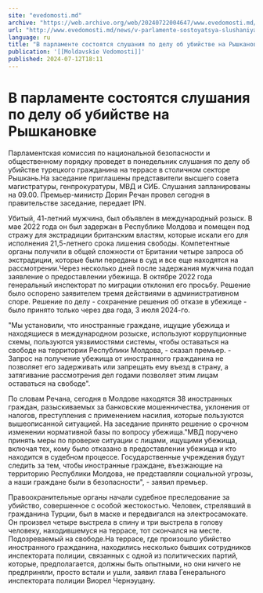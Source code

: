 ```yaml
---
site: "evedomosti.md"
archive: "https://web.archive.org/web/20240722004647/www.evedomosti.md/news/v-parlamente-sostoyatsya-slushaniya-po-delu-ob-ubijstve-na-r"
url: "http://www.evedomosti.md/news/v-parlamente-sostoyatsya-slushaniya-po-delu-ob-ubijstve-na-r"
language: ru
title: "В парламенте состоятся слушания по делу об убийстве на Рышкановке"
publication: '[[Moldavskie Vedomosti]]'
published: 2024-07-12T18:11
---
```


# В парламенте состоятся слушания по делу об убийстве на Рышкановке

Парламентская комиссия по национальной безопасности и общественному порядку проведет в понедельник слушания по делу об убийстве турецкого гражданина на террасе в столичном секторе Рышкань.На заседание приглашены представители высшего совета магистратуры, генпрокуратуры, МВД и СИБ. Слушания запланированы на 09.00. Премьер-министр Дорин Речан провел сегодня в правительстве заседание, передает IPN.

Убитый, 41-летний мужчина, был объявлен в международный розыск. В мае 2022 года он был задержан в Республике Молдова и помещен под стражу для экстрадиции британским властям, которые искали его для исполнения 21,5-летнего срока лишения свободы. Компетентные органы получили в общей сложности от Британии четыре запроса об экстрадиции, которые были переданы в суд и все еще находятся на рассмотрении.Через несколько дней после задержания мужчина подал заявление о предоставлении убежища. В октябре 2022 года генеральный инспекторат по миграции отклонил его просьбу. Решение было оспорено заявителем тремя действиями в административном споре. Решение по делу - сохранение решения об отказе в убежище - было принято только через два года, 3 июля 2024-го.

"Мы установили, что иностранные граждане, ищущие убежища и находящиеся в международном розыске, используют коррупционные схемы, пользуются уязвимостями системы, чтобы оставаться на свободе на территории Республики Молдова, - сказал премьер. - Запрос на получение убежища от иностранного гражданина не позволяет его задерживать или запрещать ему въезд в страну, а затягивание рассмотрения дел годами позволяет этим лицам оставаться на свободе".

По словам Речана, сегодня в Молдове находятся 38 иностранных граждан, разыскиваемых за банковские мошенничества, уклонения от налогов, преступления с применением насилия, которые пользуются вышеописанной ситуацией. На заседание принято решение о срочном изменении нормативной базы по вопросу убежища."МВД поручено принять меры по проверке ситуации с лицами, ищущими убежища, включая тех, кому было отказано в предоставлении убежища и кто находится в судебном процессе. Государственные учреждения будут следить за тем, чтобы иностранные граждане, въезжающие на территорию Республики Молдова, не представляли социальной угрозы, а наши граждане были в безопасности", - заявил премьер.

Правоохранительные органы начали судебное преследование за убийство, совершенное с особой жестокостью. Человек, стрелявший в гражданина Турции, был в маске и передвигался на электросамокате. Он произвел четыре выстрела в спину и три выстрела в голову человеку, находившемуся на террасе, тот скончался на месте. Подозреваемый на свободе.На террасе, где произошло убийство иностранного гражданина, находились несколько бывших сотрудников инспектората полиции, связанных с одной из политических партий, которые, предполагается, должны быть опытными, но они ничего не предприняли, просто встали и ушли, заявил глава Генерального инспектората полиции Виорел Чернэуцану.